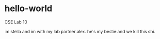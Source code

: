 # hello-world
CSE Lab 10

im stella and im with my lab partner alex. he's my bestie and we kill this shi.
